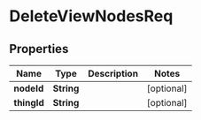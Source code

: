

# DeleteViewNodesReq


## Properties

| Name | Type | Description | Notes |
|------------ | ------------- | ------------- | -------------|
|**nodeId** | **String** |  |  [optional] |
|**thingId** | **String** |  |  [optional] |




